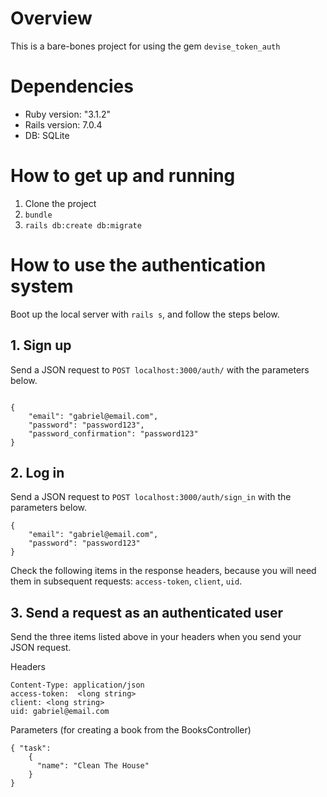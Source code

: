 # Overview
This is a bare-bones project for using the gem `devise_token_auth`

# Dependencies
* Ruby version: "3.1.2"
* Rails version: 7.0.4
* DB: SQLite

# How to get up and running
1. Clone the project
2. `bundle`
3. `rails db:create db:migrate`

# How to use the authentication system
Boot up the local server with `rails s`, and follow the steps below.
## 1. Sign up
Send a JSON request to `POST localhost:3000/auth/` with the parameters below.
```

{
    "email": "gabriel@email.com",
    "password": "password123",
	"password_confirmation": "password123"
}
```
## 2. Log in
Send a JSON request to `POST localhost:3000/auth/sign_in` with the parameters below.
```
{
    "email": "gabriel@email.com",
    "password": "password123"
}
```
Check the following items in the response headers, because you will need them in subsequent requests: `access-token`, `client`, `uid`.

## 3. Send a request as an authenticated user
Send the three items listed above in your headers when you send your JSON request.

Headers
```
Content-Type: application/json
access-token:  <long string>
client: <long string>
uid: gabriel@email.com

```
Parameters (for creating a book from the BooksController)
```
{ "task":
    {
      "name": "Clean The House"
    }
}
```
